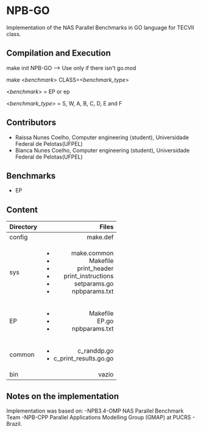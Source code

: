 # NPB-GO
Implementation of the NAS Parallel Benchmarks in GO language for TECVII class.

## Compilation and Execution

make init NPB-GO --> Use only if there isn't go.mod

make <_benchmark_> CLASS=<_benchmark_type_>

<_benchmark_> = EP or ep

<_benchmark_type_> = S, W, A, B, C, D, E and F

## Contributors
- Raissa Nunes Coelho, Computer engineering (student), Universidade Federal de Pelotas(UFPEL)
- Bianca Nunes Coelho, Computer engineering (student), Universidade Federal de Pelotas(UFPEL)

## Benchmarks
- EP

## Content
|Directory |Files |
| :---|---:|
|config | make.def|
|sys | <ul><li>make.common</li><li>Makefile</li><li>print_header</li><li>print_instructions</li><li>setparams.go</li><li>npbparams.txt</li></ul>|
|EP | <ul><li>Makefile</li><li>EP.go</li><li>npbparams.txt</li></ul> |
|common | <ul><li>c_randdp.go</li><li>c_print_results.go.go</li></ul>  |
|bin | vazio |

## Notes on the implementation
Implementation was based on:
  -NPB3.4-OMP
      NAS Parallel Benchmark Team
  -NPB-CPP
      Parallel Applications Modelling Group (GMAP) at PUCRS - Brazil.
